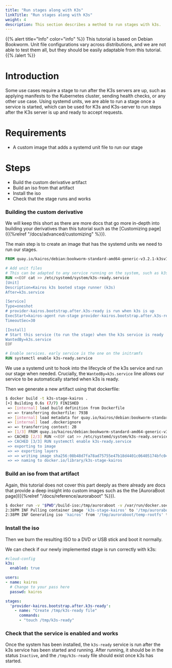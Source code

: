 ```yaml
---
title: "Run stages along with K3s"
linkTitle: "Run stages along with K3s"
weight: 4
description: This section describes a method to run stages with k3s.
---
```


{{% alert title="Info" color="info" %}}
This tutorial is based on Debian Bookworm. Unit file configurations vary across distributions, and we are not able to test them all, but they should be easily adaptable from this tutorial.
{{% /alert %}}

# Introduction

Some use cases require a stage to run after the K3s servers are up, such as applying manifests to the Kubernetes cluster, sending health checks, or any other use case. Using systemd units, we are able to run a stage once a service is started, which can be used for K3s and K3s-server to run steps after the K3s server is up and ready to accept requests.

# Requirements

 - A custom image that adds a systemd unit file to run our stage

# Steps

 - Build the custom derivative artifact
 - Build an iso from that artifact
 - Install the iso
 - Check that the stage runs and works


### Building the custom derivative

We will keep this short as there are more docs that go more in-depth into building your derivatives than this tutorial such as the [Customizing page]({{%relref "/docs/advanced/customizing" %}}).

The main step is to create an image that has the systemd units we need to run our stages.


```dockerfile
FROM quay.io/kairos/debian:bookworm-standard-amd64-generic-v3.2.1-k3sv1.29.9-k3s1

# Add unit files
# This can be adapted to any service running on the system, such as k3s-server to run a stage when the server is ready
RUN <<EOF cat >> /etc/systemd/system/k3s-ready.service
[Unit]
Description=Kairos k3s booted stage runner (k3s)
After=k3s.service

[Service]
Type=oneshot
# provider-kairos.bootstrap.after.k3s-ready is run when k3s is up
ExecStart=kairos-agent run-stage provider-kairos.bootstrap.after.k3s-ready
TimeoutSec=30

[Install]
# Start this service (to run the stage) when the k3s service is ready
WantedBy=k3s.service
EOF

# Enable services. early service is the one on the initramfs
RUN systemctl enable k3s-ready.service
```
We use a systemd unit to hook into the lifecycle of the k3s service and run our stage when needed. Crucially, the `WantedBy=k3s.service` line allows our service to be automatically started when k3s is ready.

Then we generate a new artifact using that dockerfile:
```bash
$ docker build -t k3s-stage-kairos .
[+] Building 0.6s (7/7) FINISHED                                                                         docker:default
 => [internal] load build definition from Dockerfile                                                               0.1s
 => => transferring dockerfile: 793B                                                                               0.0s
 => [internal] load metadata for quay.io/kairos/debian:bookworm-standard-amd64-generic-v3.2.1-k3sv1.29.9-k3s1      0.2s
 => [internal] load .dockerignore                                                                                  0.1s
 => => transferring context: 2B                                                                                    0.0s
 => [1/3] FROM quay.io/kairos/debian:bookworm-standard-amd64-generic-v3.2.1-k3sv1.29.9-k3s1@sha256:6601bbdfb4c5d2  0.0s
 => CACHED [2/3] RUN <<EOF cat >> /etc/systemd/system/k3s-ready.service                                            0.0s
 => CACHED [3/3] RUN systemctl enable k3s-ready.service                                                            0.0s
 => exporting to image                                                                                             0.0s
 => => exporting layers                                                                                            0.0s
 => => writing image sha256:08b48d7fa78ad75755e47b18d4401c06405174bfc047f43352c13ee84662fd4f                       0.0s
 => => naming to docker.io/library/k3s-stage-kairos           
```

### Build an iso from that artifact

Again, this tutorial does not cover this part deeply as there already are docs that provide a deep insight into custom images such as the the [AuroraBoot page]({{%relref "/docs/reference/auroraboot" %}}).

```bash
$ docker run -v "$PWD"/build-iso:/tmp/auroraboot -v /var/run/docker.sock:/var/run/docker.sock --rm -ti quay.io/kairos/auroraboot --set container_image="docker://k3s-stage-kairos" --set "disable_http_server=true" --set "disable_netboot=true" --set "state_dir=/tmp/auroraboot"
2:38PM INF Pulling container image 'k3s-stage-kairos' to '/tmp/auroraboot/temp-rootfs' (local: true)
2:38PM INF Generating iso 'kairos' from '/tmp/auroraboot/temp-rootfs' to '/tmp/auroraboot/build'
```


### Install the iso

Then we burn the resulting ISO to a DVD or USB stick and boot it normally. 

We can check if our newly implemented stage is run correctly with k3s:

```yaml
#cloud-config
k3s:
  enabled: true

users:
- name: kairos
  # Change to your pass here
  passwd: kairos

stages:
  'provider-kairos.bootstrap.after.k3s-ready':
    - name: "Create /tmp/k3s-ready file"
      commands:
      - "touch /tmp/k3s-ready"
```

### Check that the service is enabled and works

Once the system has been installed, the `k3s-ready` service is run after the k3s service has been started and running. After running, it should be in the status `Inactive`, and the `/tmp/k3s-ready` file should exist once k3s has started.

